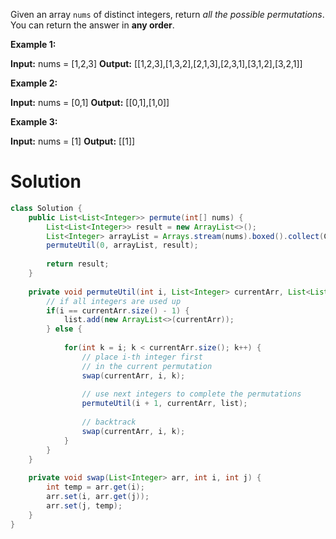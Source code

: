 Given an array `nums` of distinct integers, return _all the possible permutations_. You can return the answer in **any order**.

**Example 1:**

**Input:** nums = [1,2,3]
**Output:** [[1,2,3],[1,3,2],[2,1,3],[2,3,1],[3,1,2],[3,2,1]]

**Example 2:**

**Input:** nums = [0,1]
**Output:** [[0,1],[1,0]]

**Example 3:**

**Input:** nums = [1]
**Output:** [[1]]

# Solution

```java
class Solution {
    public List<List<Integer>> permute(int[] nums) {
        List<List<Integer>> result = new ArrayList<>();
        List<Integer> arrayList = Arrays.stream(nums).boxed().collect(Collectors.toList());
        permuteUtil(0, arrayList, result);
        
        return result;
    }
    
    private void permuteUtil(int i, List<Integer> currentArr, List<List<Integer>> list) {
        // if all integers are used up
        if(i == currentArr.size() - 1) {
            list.add(new ArrayList<>(currentArr));
        } else {
            
            for(int k = i; k < currentArr.size(); k++) {
                // place i-th integer first 
                // in the current permutation
                swap(currentArr, i, k);
                
                // use next integers to complete the permutations
                permuteUtil(i + 1, currentArr, list);
                
                // backtrack
                swap(currentArr, i, k);
            }
        }
    }
    
    private void swap(List<Integer> arr, int i, int j) {
        int temp = arr.get(i);
        arr.set(i, arr.get(j));
        arr.set(j, temp);
    }
}
```